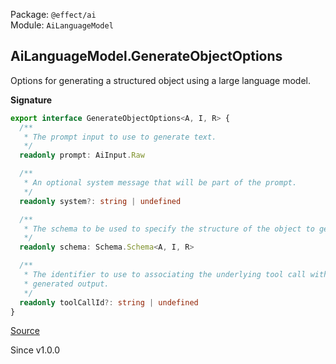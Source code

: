 Package: `@effect/ai`<br />
Module: `AiLanguageModel`<br />

## AiLanguageModel.GenerateObjectOptions

Options for generating a structured object using a large language model.

**Signature**

```ts
export interface GenerateObjectOptions<A, I, R> {
  /**
   * The prompt input to use to generate text.
   */
  readonly prompt: AiInput.Raw

  /**
   * An optional system message that will be part of the prompt.
   */
  readonly system?: string | undefined

  /**
   * The schema to be used to specify the structure of the object to generate.
   */
  readonly schema: Schema.Schema<A, I, R>

  /**
   * The identifier to use to associating the underlying tool call with the
   * generated output.
   */
  readonly toolCallId?: string | undefined
}
```

[Source](https://github.com/Effect-TS/effect/tree/main/packages/ai/ai/src/AiLanguageModel.ts#L114)

Since v1.0.0